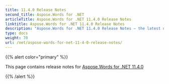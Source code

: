 ```yaml
---
title: 11.4.0 Release Notes
second_title: Aspose.Words for .NET
articleTitle: Aspose.Words for .NET 11.4.0 Release Notes
linktitle: Aspose.Words for .NET 11.4.0 Release Notes
description: "Aspose.Words for .NET 11.4.0 Release Notes – the latest updates and fixes."
type: docs
weight: 70
url: /net/aspose-words-for-net-11-4-0-release-notes/
---
```


{{% alert color="primary" %}}

This page contains release notes for [Aspose.Words for .NET 11.4.0](https://www.nuget.org/packages/Aspose.Words/11.4.0)

{{% /alert %}}
